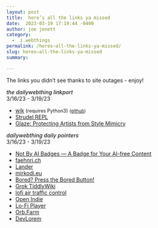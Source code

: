 ```yaml
---
layout: post
title:  here’s all the links ya missed
date:  2023-03-19 17:19:44 -0400
author: joe jenett
category:
  -  i.webthings
permalink: /heres–all-the-links-ya-missed/
slug: heres–all-the-links-ya-missed
summary: 

---
```

<p>The links you didn’t see thanks to site outages - enjoy!</p>
<p><span style="font-style:italic;font-weight:500;">the dailywebthing linkport</span><br>3/16/23 - 3/19/23</p>
<ul>
<li><a title="wik · PyPI - command based wiki" href="https://pypi.org/project/wik/">wik</a> <span style="font-size: .9em;">(requires Python3)</span> <small>(<a href="https://github.com/yashsinghcodes/wik">github</a>)</small></li>
<li><a title="Strudel REPL - live coding platform to write dynamic music pieces in the browser" href="https://strudel.tidalcycles.org/">Strudel REPL</a></li>
<li><a title="Glaze: Protecting Artists from Style Mimicry" href="https://glaze.cs.uchicago.edu/index.html">Glaze: Protecting Artists from Style Mimicry</a></li>
</ul>
<p><span style="font-style:italic;font-weight:500;">dailywebthing daily pointers</span><br>3/16/23 - 3/19/23</p>
<ul>
<li><a title="Not By AI Badges — A Badge for Your AI-free Content" href="https://notbyai.fyi/">Not By AI Badges — A Badge for Your AI-free Content</a></li>
<li><a title="faehnri.ch" href="https://faehnri.ch/">faehnri.ch</a></li>
<li><a title="Lander" href="https://ehmorris.com/lander/">Lander</a></li>
<li><a title="~" href="https://www.mirkodi.eu/">mirkodi.eu</a></li>
<li><a title="Bored? Press the Bored Button!" href="https://www.boredbutton.com/">Bored? Press the Bored Button!</a></li>
<li><a title="Grok TiddlyWiki — Build a deep, lasting understanding of TiddlyWiki" href="https://groktiddlywiki.com/read/">Grok TiddlyWiki</a></li>
<li><a title="lofi air traffic control" href="https://www.lofiatc.com/">lofi air traffic control</a></li>
<li><a title="Open Indie" href="https://blog.erlend.sh/">Open Indie</a></li>
<li><a title="Lo-Fi Player" href="https://magenta.github.io/lofi-player/">Lo-Fi Player</a></li>
<li><a title="Orb.Farm" href="https://orb.farm/">Orb.Farm</a></li>
<li><a title="DevLorem" href="https://devlorem.kovah.de/">DevLorem</a></li>
</ul>

<a style="display:none;" href="https://brid.gy/publish/mastodon"><small>(cross-posted to mastodon)</small></a>